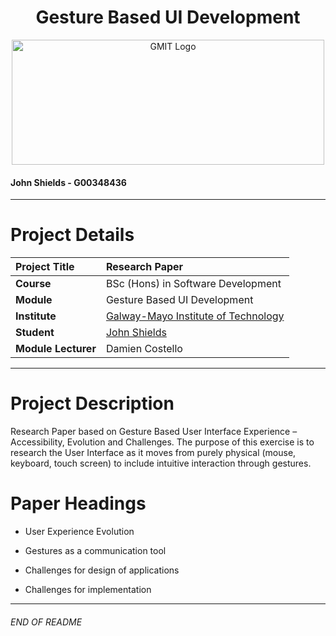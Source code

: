 <h1 align="center">Gesture Based UI Development</h1>


<a href="https://www.gmit.ie/" >
<p align="center"><img src="https://i.ibb.co/f1ZQSkt/logo-gmit.png"
alt="GMIT Logo" width="500" height="200"/>
</p></a>

#### John Shields - G00348436

***

# Project Details
| **Project Title** | Research Paper |
| :------------- |:-------------|
| **Course**              | BSc (Hons) in Software Development |
| **Module**              | Gesture Based UI Development |
| **Institute**           | [Galway-Mayo Institute of Technology](https://www.gmit.ie/) |
| **Student**             | [John Shields](https://github.com/johnshields) |
| **Module Lecturer**      | Damien Costello |

***
# Project Description
Research Paper based on Gesture Based User Interface Experience – Accessibility, Evolution and Challenges.
The purpose of this exercise is to research the User Interface as it moves from purely physical (mouse, keyboard, touch screen) to include intuitive
interaction through gestures.

# Paper Headings

* User Experience Evolution

* Gestures as a communication tool

* Challenges for design of applications

* Challenges for implementation

***
###### END OF README

